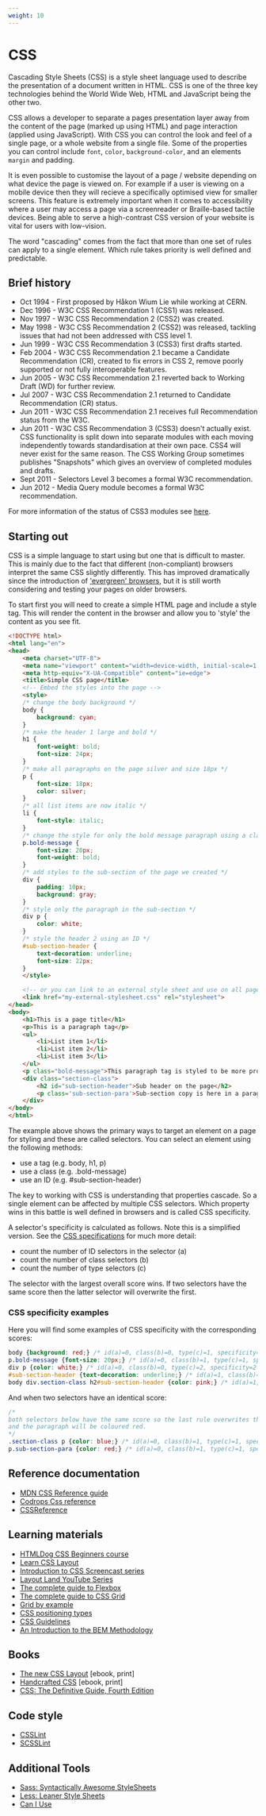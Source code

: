```yaml
---
weight: 10
---
```


# CSS

Cascading Style Sheets (CSS) is a style sheet language used to describe
the presentation of a document written in HTML. CSS is one of the three
key technologies behind the World Wide Web, HTML and JavaScript being
the other two.

CSS allows a developer to separate a pages presentation layer away from
the content of the page (marked up using HTML) and page interaction (applied
using JavaScript). With CSS you can control the look and feel of a single page,
or a whole website from a single file. Some of the properties you can control
include `font`, `color`, `background-color`, and an elements `margin` and padding.

It is even possible to customise the layout of a page / website depending on
what device the page is viewed on. For example if a user is viewing on a mobile
device then they will recieve a specifically optimised view for smaller screens.
This feature is extremely important when it comes to accessibility where a user may
access a page via a screenreader or Braille-based tactile devices. Being able to
serve a high-contrast CSS version of your website is vital for users with low-vision.

The word "cascading" comes from the fact that more than one set of rules can apply to a
single element. Which rule takes priority is well defined and predictable.

## Brief history
- Oct 1994 - First proposed by Håkon Wium Lie while working at CERN.
- Dec 1996 - W3C CSS Recommendation 1 (CSS1) was released.
- Nov 1997 - W3C CSS Recommendation 2 (CSS2) was created.
- May 1998 - W3C CSS Recommendation 2 (CSS2) was released, tackling issues that had not been addressed with CSS level 1.
- Jun 1999 - W3C CSS Recommendation 3 (CSS3) first drafts started.
- Feb 2004 - W3C CSS Recommendation 2.1 became a Candidate Recommendation (CR), created to fix errors in CSS 2, remove poorly supported or not fully interoperable features.
- Jun 2005 - W3C CSS Recommendation 2.1 reverted back to Working Draft (WD) for further review.
- Jul 2007 - W3C CSS Recommendation 2.1 returned to Candidate Recommendation (CR) status.
- Jun 2011 - W3C CSS Recommendation 2.1 receives full Recommendation status from the W3C.
- Jun 2011 - W3C CSS Recommendation 3 (CSS3) doesn't actually exist. CSS functionality is split down into separate modules with each moving independently towards standardisation at their own pace. CSS4 will never exist for the same reason. The CSS Working Group sometimes publishes "Snapshots" which gives an overview of completed modules and drafts.
- Sept 2011 - Selectors Level 3 becomes a formal W3C recommendation.
- Jun 2012 - Media Query module becomes a formal W3C recommendation.

For more information of the status of CSS3 modules see [here](https://en.wikipedia.org/wiki/Cascading_Style_Sheets#CSS_3).

## Starting out
CSS is a simple language to start using but one that is difficult to master. This is mainly due to the fact that
different (non-compliant) browsers interpret the same CSS slightly differently. This has improved dramatically
since the introduction of ['evergreen' browsers](https://www.techopedia.com/definition/31094/evergreen-browser), but it is still worth considering and testing your pages on
older browsers.

To start first you will need to create a simple HTML page and include a style tag. This will render the content in the
browser and allow you to 'style' the content as you see fit.

```html
<!DOCTYPE html>
<html lang="en">
<head>
    <meta charset="UTF-8">
    <meta name="viewport" content="width=device-width, initial-scale=1.0">
    <meta http-equiv="X-UA-Compatible" content="ie=edge">
    <title>Simple CSS page</title>
    <!-- Embed the styles into the page -->
    <style>
    /* change the body background */
    body {
        background: cyan;
    }
    /* make the header 1 large and bold */
    h1 {
        font-weight: bold;
        font-size: 24px;
    }
    /* make all paragraphs on the page silver and size 18px */
    p {
        font-size: 18px;
        color: silver;
    }
    /* all list items are now italic */
    li {
        font-style: italic;
    }
    /* change the style for only the bold message paragraph using a classname */
    p.bold-message {
        font-size: 20px;
        font-weight: bold;
    }
    /* add styles to the sub-section of the page we created */
    div {
        padding: 10px;
        background: gray;
    }
    /* style only the paragraph in the sub-section */
    div p {
        color: white;
    }
    /* style the header 2 using an ID */
    #sub-section-header {
        text-decoration: underline;
        font-size: 22px;
    }
    </style>

    <!-- or you can link to an external style sheet and use on all pages (Recommended) -->
    <link href="my-external-stylesheet.css" rel="stylesheet">
</head>
<body>
    <h1>This is a page title</h1>
    <p>This is a paragraph tag</p>
    <ul>
        <li>List item 1</li>
        <li>List item 2</li>
        <li>List item 3</li>
    </ul>
    <p class="bold-message">This paragraph tag is styled to be more prominant on the page.</p>
    <div class="section-class">
        <h2 id="sub-section-header">Sub header on the page</h2>
        <p class='sub-section-para'>Sub-section copy is here in a paragrapgh tag. I can link to this sub-header directly  <a href="#sub-section-header">like so</a>.</p>
    </div>
</body>
</html>
```

The example above shows the primary ways to target an element on a page for styling and these are called selectors. You can select an element using the following methods:

- use a tag (e.g. body, h1, p)
- use a class (e.g. .bold-message)
- use an ID (e.g. #sub-section-header)

The key to working with CSS is understanding that properties cascade. So a single element can be
affected by multiple CSS selectors. Which property wins in this battle is well defined in browsers and is called CSS specificity.

A selector's specificity is calculated as follows. Note this is a simplified version. See the [CSS specifications](https://www.w3.org/TR/selectors-3/#specificity)
for much more detail:

- count the number of ID selectors in the selector (a)
- count the number of class selectors (b)
- count the number of type selectors (c)

The selector with the largest overall score wins. If two selectors have the same score then the latter
selector will overwrite the first.


### CSS specificity examples
Here you will find some examples of CSS specificity with the corresponding scores:

```css
body {background: red;} /* id(a)=0, class(b)=0, type(c)=1, specificity=1 */
p.bold-message {font-size: 20px;} /* id(a)=0, class(b)=1, type(c)=1, specificity=11 */
div p {color: white;} /* id(a)=0, class(b)=0, type(c)=2, specificity=2 */
#sub-section-header {text-decoration: underline;} /* id(a)=1, class(b)=0, type(c)=0, specificity=100 */
body div.section-class h2#sub-section-header {color: pink;} /* id(a)=1, class(b)=1, type(c)=3, specificity=113 */
```

And when two selectors have an identical score:

```css
/*
both selectors below have the same score so the last rule overwrites the first
and the paragraph will be coloured red.
*/
.section-class p {color: blue;} /* id(a)=0, class(b)=1, type(c)=1, specificity=11 */
p.sub-section-para {color: red;} /* id(a)=0, class(b)=1, type(c)=1, specificity=11 */
```


## Reference documentation
- [MDN CSS Reference guide](https://developer.mozilla.org/en-US/docs/Web/CSS/Reference)
- [Codrops Css reference](https://tympanus.net/codrops/css_reference/)
- [CSSReference](https://cssreference.io/)


## Learning materials
- [HTMLDog CSS Beginners course](http://www.htmldog.com/guides/css/)
- [Learn CSS Layout](http://book.mixu.net/css/)
- [Introduction to CSS Screencast series](https://scrimba.com/g/gintrotocss)
- [Layout Land YouTube Series](https://www.youtube.com/channel/UC7TizprGknbDalbHplROtag)
- [The complete guide to Flexbox](https://css-tricks.com/snippets/css/a-guide-to-flexbox/)
- [The complete guide to CSS Grid](https://css-tricks.com/snippets/css/complete-guide-grid/)
- [Grid by example](https://gridbyexample.com/)
- [CSS positioning types](https://scotch.io/bar-talk/5-things-you-might-not-know-about-the-css-positioning-types)
- [CSS Guidelines](https://cssguidelin.es/)
- [An Introduction to the BEM Methodology](https://webdesign.tutsplus.com/articles/an-introduction-to-the-bem-methodology--cms-19403)


## Books
- [The new CSS Layout](https://abookapart.com/products/the-new-css-layout) [ebook, print]
- [Handcrafted CSS](https://www.amazon.co.uk/Handcrafted-CSS-Bulletproof-Design-Voices/dp/0321643380) [ebook, print]
- [CSS: The Definitive Guide, Fourth Edition](https://meyerweb.com/eric/books/css-tdg/)


## Code style
- [CSSLint](https://github.com/CSSLint/csslint)
- [SCSSLint](https://github.com/brigade/scss-lint)


## Additional Tools
- [Sass: Syntactically Awesome StyleSheets](https://sass-lang.com/)
- [Less: Leaner Style Sheets](http://lesscss.org/)
- [Can I Use](https://caniuse.com/)
